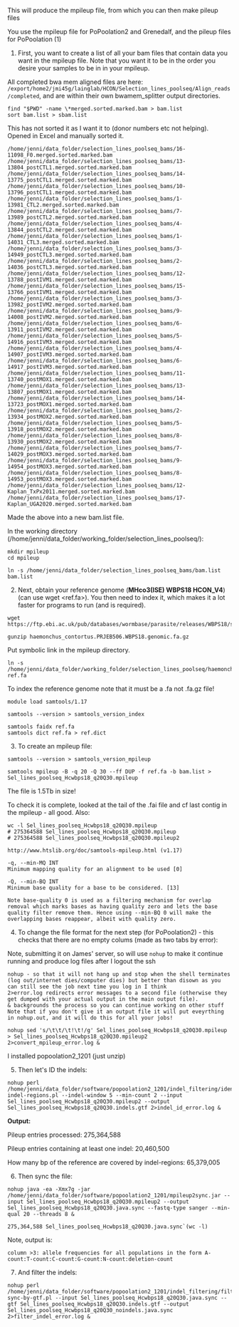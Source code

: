 This will produce the mpileup file, from which you can then make pileup files

You use the mpileup file for PoPoolation2 and Grenedalf, and the pileup files for PoPoolation (1)

1. First, you want to create a list of all your bam files that contain data you want in the mpileup file. Note that you want it to be in the order you desire your samples to be in in your mpileup.

All completed bwa mem aligned files are here: ```/export/home2/jmi45g/lainglab/HCON/Selection_lines_poolseq/Align_reads/completed```, and are within their own bwamem_splitter output directories. 

```
find "$PWD" -name \*merged.sorted.marked.bam > bam.list
sort bam.list > sbam.list
```
This has not sorted it as I want it to (donor numbers etc not helping). Opened in Excel and manually sorted it.

```
/home/jenni/data_folder/selection_lines_poolseq_bams/16-11098_F0.merged.sorted.marked.bam
/home/jenni/data_folder/selection_lines_poolseq_bams/13-13804_postCTL1.merged.sorted.marked.bam
/home/jenni/data_folder/selection_lines_poolseq_bams/14-13775_postCTL1.merged.sorted.marked.bam
/home/jenni/data_folder/selection_lines_poolseq_bams/10-13796_postCTL1.merged.sorted.marked.bam
/home/jenni/data_folder/selection_lines_poolseq_bams/1-13981_CTL2.merged.sorted.marked.bam
/home/jenni/data_folder/selection_lines_poolseq_bams/7-13989_postCTL2.merged.sorted.marked.bam
/home/jenni/data_folder/selection_lines_poolseq_bams/4-13844_postCTL2.merged.sorted.marked.bam
/home/jenni/data_folder/selection_lines_poolseq_bams/1-14031_CTL3.merged.sorted.marked.bam
/home/jenni/data_folder/selection_lines_poolseq_bams/3-14949_postCTL3.merged.sorted.marked.bam
/home/jenni/data_folder/selection_lines_poolseq_bams/2-14036_postCTL3.merged.sorted.marked.bam
/home/jenni/data_folder/selection_lines_poolseq_bams/12-13788_postIVM1.merged.sorted.marked.bam
/home/jenni/data_folder/selection_lines_poolseq_bams/15-13766_postIVM1.merged.sorted.marked.bam
/home/jenni/data_folder/selection_lines_poolseq_bams/3-13982_postIVM2.merged.sorted.marked.bam
/home/jenni/data_folder/selection_lines_poolseq_bams/9-14008_postIVM2.merged.sorted.marked.bam
/home/jenni/data_folder/selection_lines_poolseq_bams/6-13911_postIVM2.merged.sorted.marked.bam
/home/jenni/data_folder/selection_lines_poolseq_bams/5-14916_postIVM3.merged.sorted.marked.bam
/home/jenni/data_folder/selection_lines_poolseq_bams/4-14907_postIVM3.merged.sorted.marked.bam
/home/jenni/data_folder/selection_lines_poolseq_bams/6-14917_postIVM3.merged.sorted.marked.bam
/home/jenni/data_folder/selection_lines_poolseq_bams/11-13740_postMOX1.merged.sorted.marked.bam
/home/jenni/data_folder/selection_lines_poolseq_bams/13-13807_postMOX1.merged.sorted.marked.bam
/home/jenni/data_folder/selection_lines_poolseq_bams/14-13723_postMOX1.merged.sorted.marked.bam
/home/jenni/data_folder/selection_lines_poolseq_bams/2-13934_postMOX2.merged.sorted.marked.bam
/home/jenni/data_folder/selection_lines_poolseq_bams/5-13918_postMOX2.merged.sorted.marked.bam
/home/jenni/data_folder/selection_lines_poolseq_bams/8-13930_postMOX2.merged.sorted.marked.bam
/home/jenni/data_folder/selection_lines_poolseq_bams/7-14029_postMOX3.merged.sorted.marked.bam
/home/jenni/data_folder/selection_lines_poolseq_bams/9-14954_postMOX3.merged.sorted.marked.bam
/home/jenni/data_folder/selection_lines_poolseq_bams/8-14953_postMOX3.merged.sorted.marked.bam
/home/jenni/data_folder/selection_lines_poolseq_bams/12-Kaplan_TxPx2011.merged.sorted.marked.bam
/home/jenni/data_folder/selection_lines_poolseq_bams/17-Kaplan_UGA2020.merged.sorted.marked.bam
```
Made the above into a new bam.list file. 

In the working directory (/home/jenni/data_folder/working_folder/selection_lines_poolseq/):
```
mkdir mpileup
cd mpileup

ln -s /home/jenni/data_folder/selection_lines_poolseq_bams/bam.list bam.list
```

2. Next, obtain your reference genome (**MHco3(ISE) WBPS18 HCON_V4**) (can use wget <ref.fa>). You then need to index it, which makes it a lot faster for programs to run (and is required).

```
wget https://ftp.ebi.ac.uk/pub/databases/wormbase/parasite/releases/WBPS18/species/haemonchus_contortus/PRJEB506/haemonchus_contortus.PRJEB506.WBPS18.genomic.fa.gz

gunzip haemonchus_contortus.PRJEB506.WBPS18.genomic.fa.gz
```
Put symbolic link in the mpileup directory.
```
ln -s /home/jenni/data_folder/working_folder/selection_lines_poolseq/haemonchus_contortus.PRJEB506.WBPS18.genomic.fa  ref.fa
```

To index the reference genome note that it must be a .fa not .fa.gz file!

```
module load samtools/1.17

samtools --version > samtools_version_index

samtools faidx ref.fa
samtools dict ref.fa > ref.dict
```

3. To create an mpileup file:

```
samtools --version > samtools_version_mpileup

samtools mpileup -B -q 20 -Q 30 --ff DUP -f ref.fa -b bam.list > Sel_lines_poolseq_Hcwbps18_q20Q30.mpileup
```
The file is 1.5Tb in size!

To check it is complete, looked at the tail of the .fai file and cf last contig in the mpileup - all good.
Also:
``` 
wc -l Sel_lines_poolseq_Hcwbps18_q20Q30.mpileup
# 275364588 Sel_lines_poolseq_Hcwbps18_q20Q30.mpileup
# 275364588 Sel_lines_poolseq_Hcwbps18_q20Q30.mpileup2
```

```
http://www.htslib.org/doc/samtools-mpileup.html (v1.17)

-q, --min-MQ INT
Minimum mapping quality for an alignment to be used [0]

-Q, --min-BQ INT
Minimum base quality for a base to be considered. [13]

Note base-quality 0 is used as a filtering mechanism for overlap removal which marks bases as having quality zero and lets the base quality filter remove them. Hence using --min-BQ 0 will make the overlapping bases reappear, albeit with quality zero.

```


4. To change the file format for the next step (for PoPoolation2) - this checks that there are no empty colums (made as two tabs by error):

Note, submitting it on James' server, so will use ```nohup``` to make it continue running and produce log files after I logout the ssh

```
nohup - so that it will not hang up and stop when the shell terminates (log out/internet dies/computer dies) but better than disown as you can still see the job next time you log in I think
2>error.log redirects error messages to a second file (otherwise they get dumped with your actual output in the main output file). 
& backgrounds the process so you can continue working on other stuff
Note that if you don't give it an output file it will put eveyrthing in nohup.out, and it will do this for all your jobs! 
```
```
nohup sed 's/\t\t/\t!\t!/g' Sel_lines_poolseq_Hcwbps18_q20Q30.mpileup > Sel_lines_poolseq_Hcwbps18_q20Q30.mpileup2 2>convert_mpileup_error.log &
```

I installed popoolation2_1201 (just unzip)

5. Then let's ID the indels:
```
nohup perl /home/jenni/data_folder/software/popoolation2_1201/indel_filtering/identify-indel-regions.pl --indel-window 5 --min-count 2 --input Sel_lines_poolseq_Hcwbps18_q20Q30.mpileup2 --output Sel_lines_poolseq_Hcwbps18_q20Q30.indels.gtf 2>indel_id_error.log &
```
**Output:**

Pileup entries processed: 275,364,588

Pileup entries containing at least one indel: 20,460,500

How many bp of the reference are covered by indel-regions: 65,379,005

6. Then sync the file:

```
nohup java -ea -Xmx7g -jar /home/jenni/data_folder/software/popoolation2_1201/mpileup2sync.jar --input Sel_lines_poolseq_Hcwbps18_q20Q30.mpileup2 --output Sel_lines_poolseq_Hcwbps18_q20Q30.java.sync --fastq-type sanger --min-qual 20 --threads 8 &
```

```
275,364,588 Sel_lines_poolseq_Hcwbps18_q20Q30.java.sync`(wc -l)
```
Note, output is:
```
column >3: allele frequencies for all populations in the form A-count:T-count:C-count:G-count:N-count:deletion-count
```
7. And filter the indels:
```
nohup perl /home/jenni/data_folder/software/popoolation2_1201/indel_filtering/filter-sync-by-gtf.pl --input Sel_lines_poolseq_Hcwbps18_q20Q30.java.sync --gtf Sel_lines_poolseq_Hcwbps18_q20Q30.indels.gtf --output Sel_lines_poolseq_Hcwbps18_q20Q30_noindels.java.sync 2>filter_indel_error.log &
```
